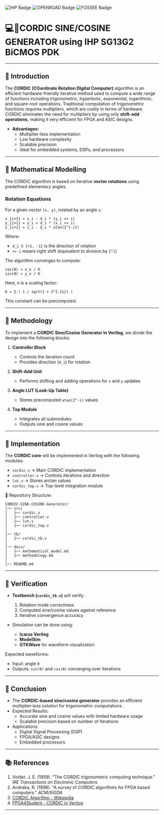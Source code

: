 ![IHP Badge](https://img.shields.io/badge/IHP-Institute%20for%20High%20Performance%20Microelectronics-blue?style=for-the-badge&logo=researchgate&logoColor=white)
![OPENROAD Badge](https://img.shields.io/badge/OpenROAD-EDA%20Flow-orange?style=for-the-badge&logo=roadmap&logoColor=white)
![FOSSEE Badge](https://img.shields.io/badge/FOSSEE-Open%20Source%20EDA-green?style=for-the-badge&logo=github&logoColor=white)

# 💻📐CORDIC SINE/COSINE GENERATOR using IHP SG13G2 BiCMOS PDK 
---

## 📌 Introduction

The **CORDIC (COordinate Rotation DIgital Computer)** algorithm is an efficient hardware-friendly iterative method used to compute a wide range of functions including trigonometric, hyperbolic, exponential, logarithmic, and square-root operations. Traditional computation of trigonometric functions requires multipliers, which are costly in terms of hardware. CORDIC eliminates the need for multipliers by using only **shift-add operations**, making it very efficient for FPGA and ASIC designs.  
- **Advantages:**  
  - Multiplier-less implementation  
  - Low hardware complexity  
  - Scalable precision  
  - Ideal for embedded systems, DSPs, and processors  

---

## 📌 Mathematical Modelling

The CORDIC algorithm is based on iterative **vector rotations** using predefined elementary angles.  

### Rotation Equations

For a given vector `(x, y)`, rotated by an angle `z`:

```
x_{i+1} = x_i - d_i * (y_i >> i)
y_{i+1} = y_i + d_i * (x_i >> i)
z_{i+1} = z_i - d_i * atan(2^{-i})
```

Where:  
- `d_i ∈ {+1, -1}` is the direction of rotation  
- `>> i` means right shift (equivalent to division by `2^i`)  

The algorithm converges to compute:

```
cos(θ) ≈ x_n / K
sin(θ) ≈ y_n / K
```

Here, `K` is a scaling factor:

```
K = ∏ ( 1 / sqrt(1 + 2^{-2i}) )
```

This constant can be precomputed.

---

## 📌 Methodology

To implement a **CORDIC Sine/Cosine Generator in Verilog**, we divide the design into the following blocks:

1. **Controller Block**  
   - Controls the iteration count  
   - Provides direction (`d_i`) for rotation  

2. **Shift-Add Unit**  
   - Performs shifting and adding operations for `x` and `y` updates  

3. **Angle LUT (Look-Up Table)**  
   - Stores precomputed `atan(2^-i)` values  

4. **Top Module**  
   - Integrates all submodules  
   - Outputs sine and cosine values  

---

## 📌 Implementation

The **CORDIC core** will be implemented in Verilog with the following modules:

- `cordic.v` → Main CORDIC implementation  
- `controller.v` → Controls iterations and direction  
- `lut.v` → Stores arctan values  
- `cordic_top.v` → Top-level integration module  

📂 Repository Structure:

```
CORDIC-SINE-COSINE-Generator/
│── src/
│   ├── cordic.v
│   ├── controller.v
│   ├── lut.v
│   ├── cordic_top.v
│
│── tb/
│   ├── cordic_tb.v
│
│── docs/
│   ├── mathematical_model.md
│   ├── methodology.md
│
│── README.md
```

---

## 📌 Verification

- **Testbench (`cordic_tb.v`)** will verify:  
  1. Rotation mode correctness  
  2. Computed sine/cosine values against reference  
  3. Iterative convergence accuracy  

- Simulation can be done using:  
  - **Icarus Verilog**  
  - **ModelSim**  
  - **GTKWave** for waveform visualization  

Expected waveforms:  
- Input: angle `θ`  
- Outputs: `sin(θ)` and `cos(θ)` converging over iterations  

---

## 📌 Conclusion

- The **CORDIC-based sine/cosine generator** provides an efficient multiplier-less solution for trigonometric computations.  
- Expected Results:  
  - Accurate sine and cosine values with limited hardware usage  
  - Scalable precision based on number of iterations  
- Applications:  
  - Digital Signal Processing (DSP)  
  - FPGA/ASIC designs  
  - Embedded processors  

---

## 📚 References

1. Volder, J. E. (1959). "The CORDIC trigonometric computing technique." *IRE Transactions on Electronic Computers*  
2. Andraka, R. (1998). "A survey of CORDIC algorithms for FPGA based computers." *ACM/SIGDA*  
3. [CORDIC Algorithm - Wikipedia](https://en.wikipedia.org/wiki/CORDIC)  
4. [FPGA4Student - CORDIC in Verilog](https://www.fpga4student.com/)  

---

